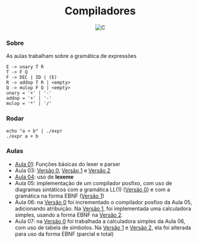 <h1 align="center">Compiladores</h1>
<p align="center"><img src="https://img.shields.io/badge/c-%2300599C.svg?style=for-the-badge&logo=c&logoColor=white" alt="C" /></p>

<h3>Sobre</h3>
<p>As aulas trabalham sobre a gramática de expressões</p>

```
E -> unary T R
T -> F Q
F -> DEC | ID | (E)
R -> addop T R | <empty>
Q -> mulop F Q | <empty>
unary = '+' | '-'
addop = '+' | '-'
mulop = '*' | '/'
```

<h3>Rodar</h3>

```
echo "a + b" | ./expr
./expr a + b
```

<h3>Aulas</h3>
<ul>
<li><a href="https://github.com/m-fidalgo/compiladores/tree/aula-01">Aula 01</a>: Funções básicas do lexer e parser</li>
<li>Aula 03: <a href="https://github.com/m-fidalgo/compiladores/tree/aula-03">Versão 0</a>, <a href="https://github.com/m-fidalgo/compiladores/tree/aula-03.1">Versão 1</a> e <a href="https://github.com/m-fidalgo/compiladores/tree/aula-03.2">Versão 2</a></li>
<li><a href="https://github.com/m-fidalgo/compiladores/tree/aula-04">Aula 04</a>: uso de <b>lexeme</b></li>
<li>Aula 05: implementação de um compilador posfixo, com uso de diagramas sintáticos com a gramática LL(1) (<a href="https://github.com/m-fidalgo/compiladores/tree/aula-05">Versão 0</a>) e com a gramática na forma EBNF (<a href="https://github.com/m-fidalgo/compiladores/tree/aula-05.1">Versão 1</a>)</li>
<li>Aula 06: na <a href="https://github.com/m-fidalgo/compiladores/tree/aula-06">Versão 0</a> foi incrementado o compilador posfixo da Aula 05, adicionando atribuição. Na <a href="https://github.com/m-fidalgo/compiladores/tree/aula-06.1">Versão 1</a>, foi implementada uma calculadora simples, usando a forma EBNF na <a href="https://github.com/m-fidalgo/compiladores/tree/aula-06.2">Versão 2</a>.</li>
<li>Aula 07: na <a href="https://github.com/m-fidalgo/compiladores/tree/aula-07">Versão 0</a> foi trabalhada a calculadora simples da Aula 06, com uso de tabela de símbolos. Na <a href="https://github.com/m-fidalgo/compiladores/tree/aula-07.1">Versão 1</a> e <a href="https://github.com/m-fidalgo/compiladores/tree/aula-07.2">Versão 2</a>, ela foi alterada para uso da forma EBNF (parcial e total)</li>
</ul>

